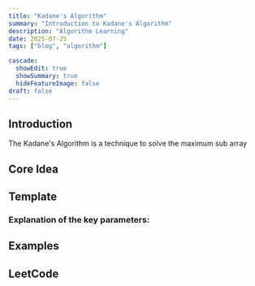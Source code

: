 ```yaml
---
title: "Kadane's Algorithm"
summary: "Introduction to Kadane's Algorithm"
description: "Algorithm Learning"
date: 2025-07-25
tags: ["blog", "algorithm"]

cascade:
  showEdit: true
  showSummary: true
  hideFeatureImage: false
draft: false
---
```


## Introduction

The Kadane's Algorithm is a technique to solve the maximum sub array 

## Core Idea

## Template

### Explanation of the key parameters:

## Examples

## LeetCode